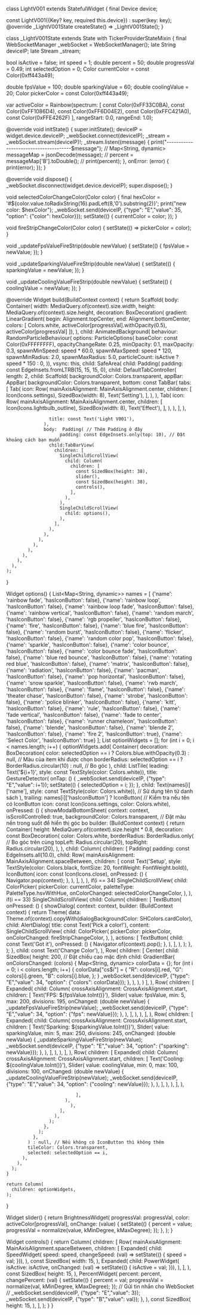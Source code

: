class LightV001 extends StatefulWidget {
  final Device device;

  const LightV001({Key? key, required this.device}) : super(key: key);
  @override
  _LightV001State createState() => _LightV001State();
}

class _LightV001State extends State<LightV001> with TickerProviderStateMixin {
  final WebSocketManager _webSocket = WebSocketManager();
  late String deviceIP;
  late Stream<dynamic> _stream;

  bool isActive = false;
  int speed = 1;
  double percent = 50;
  double progressVal = 0.49;
  int selectedOption = 0;
  Color currentColor = const Color(0xff443a49);

  double fpsValue = 100;
  double sparkingValue = 60;
  double coolingValue = 20;
  Color pickerColor = const Color(0xff443a49);

  var activeColor = Rainbow(spectrum: [
    const Color(0xFF33C0BA),
    const Color(0xFF1086D4),
    const Color(0xFF6D04E2),
    const Color(0xFFC421A0),
    const Color(0xFFE4262F)
  ], rangeStart: 0.0, rangeEnd: 1.0);

  @override
  void initState() {
    super.initState();
    deviceIP = widget.device.deviceIP;
    _webSocket.connect(deviceIP);
    _stream = _webSocket.stream(deviceIP)!;
    _stream.listen((message) {
      print("--------------------------------------$message");
      // Map<String, dynamic> messageMap = jsonDecode(message);
      // percent = messageMap['B'].toDouble();
      // print(percent);
    }, onError: (error) {
      print(error);
    });
  }

  @override
  void dispose() {
    _webSocket.disconnect(widget.device.deviceIP);
    super.dispose();
  }


  void selectedColorChangeColor(Color color) {
    final hexColor = '#${color.value.toRadixString(16).padLeft(8,'0').substring(2)}';
    print("new color: $hexColor");
    _webSocket.send(deviceIP, {"type": "E","value": 35, "option": {"color": hexColor}});
    setState(() {
      currentColor = color;
    });
  }

  void fireStripChangeColor(Color color) {
    setState(() => pickerColor = color);
  }

  void _updateFpsValueFireStrip(double newValue) {
    setState(() {
      fpsValue = newValue;
    });
  }

  void _updateSparkingValueFireStrip(double newValue) {
    setState(() {
      sparkingValue = newValue;
    });
  }

  void _updateCoolingValueFireStrip(double newValue) {
    setState(() {
      coolingValue = newValue;
    });
  }

  @override
  Widget build(BuildContext context) {
    return Scaffold(
      body: Container(
        width: MediaQuery.of(context).size.width,
        height: MediaQuery.of(context).size.height,
        decoration: BoxDecoration(
          gradient: LinearGradient(
              begin: Alignment.topCenter,
              end: Alignment.bottomCenter,
              colors: <Color>[
                Colors.white,
                activeColor[progressVal].withOpacity(0.5),
                activeColor[progressVal]
              ]),
        ),
        child: AnimatedBackground(
          behaviour: RandomParticleBehaviour(
              options: ParticleOptions(
                baseColor: const Color(0xFFFFFFFF),
                opacityChangeRate: 0.25,
                minOpacity: 0.1,
                maxOpacity: 0.3,
                spawnMinSpeed: speed * 60.0,
                spawnMaxSpeed: speed * 120,
                spawnMinRadius: 2.0,
                spawnMaxRadius: 5.0,
                particleCount: isActive ? speed * 150 : 0,
              )),
          vsync: this,
          child: SafeArea(
            child: Padding(
              padding: const EdgeInsets.fromLTRB(15, 15, 15, 0),
              child:
              DefaultTabController(
                length: 2,
                child: Scaffold(
                  backgroundColor: Colors.transparent,
                  appBar: AppBar(
                    backgroundColor: Colors.transparent,
                    bottom: const TabBar(
                      tabs: [
                        Tab(
                          icon: Row(
                            mainAxisAlignment: MainAxisAlignment.center,
                            children: [
                              Icon(Icons.settings),
                              SizedBox(width: 8),
                              Text('Setting'),
                            ],
                          ),
                        ),
                        Tab(
                          icon: Row(
                            mainAxisAlignment: MainAxisAlignment.center,
                            children: [
                              Icon(Icons.lightbulb_outline),
                              SizedBox(width: 8),
                              Text('Effect'),
                            ],
                          ),
                        ),
                      ],
                    ),

                    title: const Text('Light V001'),
                  ),
                  body:  Padding( // Thêm Padding ở đây
                        padding: const EdgeInsets.only(top: 10), // Đặt khoảng cách bạn muốn
                    child:TabBarView(
                      children: [
                        SingleChildScrollView(
                          child: Column(
                            children: [
                              const SizedBox(height: 38),
                              slider(),
                              const SizedBox(height: 38),
                              controls(),
                            ],
                          ),
                        ),
                        SingleChildScrollView(
                          child: options(),
                        ),
                      ],
                    ),
                  ),
                ),
              ),
            ),
          ),
        ),
      ),
    );
  }

  Widget options() {
    List<Map<String, dynamic>> names = [
      {'name': 'rainbow fade', 'hasIconButton': false},
      {'name': 'rainbow loop', 'hasIconButton': false},
      {'name': 'rainbow loop fade', 'hasIconButton': false},
      {'name': 'rainbow vertical', 'hasIconButton': false},
      {'name': 'random march', 'hasIconButton': false},
      {'name': 'rgb propeller', 'hasIconButton': false},
      {'name': 'fire', 'hasIconButton': false},
      {'name': 'blue fire', 'hasIconButton': false},
      {'name': 'random burst', 'hasIconButton': false},
      {'name': 'flicker', 'hasIconButton': false},
      {'name': 'random color pop', 'hasIconButton': false},
      {'name': 'sparkle', 'hasIconButton': false},
      {'name': 'color bounce', 'hasIconButton': false},
      {'name': 'color bounce fade', 'hasIconButton': false},
      {'name': 'blue red bounce', 'hasIconButton': false},
      {'name': 'rotating red blue', 'hasIconButton': false},
      {'name': 'matrix', 'hasIconButton': false},
      {'name': 'radiation', 'hasIconButton': false},
      {'name': 'pacman', 'hasIconButton': false},
      {'name': 'pop horizontal', 'hasIconButton': false},
      {'name': 'snow sparkle', 'hasIconButton': false},
      {'name': 'rwb march', 'hasIconButton': false},
      {'name': 'flame', 'hasIconButton': false},
      {'name': 'theater chase', 'hasIconButton': false},
      {'name': 'strobe', 'hasIconButton': false},
      {'name': 'police blinker', 'hasIconButton': false},
      {'name': 'kitt', 'hasIconButton': false},
      {'name': 'rule', 'hasIconButton': false},
      {'name': 'fade vertical', 'hasIconButton': false},
      {'name': 'fade to center', 'hasIconButton': false},
      {'name': 'runner chameleon', 'hasIconButton': false},
      {'name': 'blende', 'hasIconButton': false},
      {'name': 'blende 2', 'hasIconButton': false},
      {'name': 'fire 2', 'hasIconButton': true},
      {'name': 'Select Color', 'hasIconButton': true}
    ];
    List<Widget> optionWidgets = [];
    for (int i = 0; i < names.length; i++) {
      optionWidgets.add(
        Container(
          decoration: BoxDecoration(
            color: selectedOption == i ? Colors.blue.withOpacity(0.3) : null, // Màu của item khi được chọn
            borderRadius: selectedOption == i ? BorderRadius.circular(10) : null, // Bo góc
          ),
          child: ListTile(
            leading: Text('${i+1}', style: const TextStyle(color: Colors.white)),
            title: GestureDetector(
              onTap: () {
                _webSocket.send(deviceIP, {"type": "E","value": i+1});
                setState(() {
                  selectedOption = i;
                });
              },
              child: Text(names[i]['name'], style: const TextStyle(color: Colors.white)), // Sử dụng tên từ danh sách
            ),
            trailing: names[i]['hasIconButton'] ? IconButton( // Kiểm tra nếu tên có IconButton
              icon: const Icon(Icons.settings, color: Colors.white),
              onPressed: () {
                showModalBottomSheet(
                  context: context,
                  isScrollControlled: true,
                  backgroundColor: Colors.transparent,
                  // Đặt màu nền trong suốt để hiển thị góc bo
                  builder: (BuildContext context) {
                    return Container(
                      height: MediaQuery.of(context).size.height * 0.8,
                      decoration: const BoxDecoration(
                        color: Colors.white,
                        borderRadius: BorderRadius.only( // Bo góc trên cùng
                          topLeft: Radius.circular(20),
                          topRight: Radius.circular(20),
                        ),
                      ),
                      child: Column(
                        children: <Widget>[
                          Padding(
                            padding: const EdgeInsets.all(10.0),
                            child: Row(
                              mainAxisAlignment: MainAxisAlignment.spaceBetween,
                              children: <Widget>[
                                const Text('Setup', style: TextStyle(color: Colors.black,
                                    fontSize: 20, fontWeight: FontWeight.bold)),
                                IconButton(
                                  icon: const Icon(Icons.close),
                                  onPressed: () {
                                    Navigator.pop(context);
                                  },
                                ),
                              ],
                            ),
                          ),
                          if(i == 34)
                            SingleChildScrollView(
                              child: ColorPicker(
                                pickerColor: currentColor,
                                paletteType: PaletteType.hsvWithHue,
                                onColorChanged: selectedColorChangeColor,
                              ),
                            ),
                          if(i == 33)
                             SingleChildScrollView(
                          child: Column(
                              children: [
                                TextButton(
                                  onPressed: () {
                                    showDialog(
                                      context: context,
                                      builder: (BuildContext context) {
                                        return Theme(
                                          data: Theme.of(context).copyWith(dialogBackgroundColor: SHColors.cardColor),
                                          child: AlertDialog(
                                            title: const Text('Pick a color!'),
                                            content: SingleChildScrollView(
                                              child: ColorPicker(
                                                pickerColor: pickerColor,
                                                onColorChanged: fireStripChangeColor,
                                              ),
                                            ),
                                            actions: <Widget>[
                                              TextButton(
                                                child: const Text('Got it'),
                                                onPressed: () {
                                                  Navigator.of(context).pop();
                                                },
                                              ),
                                            ],
                                          ),
                                        );
                                      },
                                    );
                                  },
                                  child: const Text('Change Color'),
                                ),
                                Row(
                                  children: <Widget>[
                                    Center(
                                      child: SizedBox(
                                        height: 200, // Đặt chiều cao mặc định
                                        child: GradientBar(
                                          onColorsChanged: (colors) {
                                            Map<String, dynamic> colorData = {};
                                            for (int i = 0; i < colors.length; i++) {
                                              colorData["cs$i"] = {
                                                "R": colors[i].red,
                                                "G": colors[i].green,
                                                "B": colors[i].blue,
                                              };
                                            }
                                            _webSocket.send(deviceIP, {"type": "E","value": 34, "option": {"colors": colorData}});
                                          },
                                        ),
                                      ),
                                    )
                                  ],
                                ),
                                Row(
                                  children: [
                                    Expanded(
                                      child: Column(
                                        crossAxisAlignment: CrossAxisAlignment.start,
                                        children: [
                                          Text('FPS: ${fpsValue.toInt()}'),
                                          Slider(
                                            value: fpsValue,
                                            min: 5,
                                            max: 200,
                                            divisions: 195,
                                            onChanged: (double newValue) {
                                              _updateFpsValueFireStrip(newValue);
                                              _webSocket.send(deviceIP, {"type": "E","value": 34, "option": {"fps": newValue}});
                                            },
                                          ),
                                        ],
                                      ),
                                    ),
                                  ],
                                ),
                                Row(
                                  children: [
                                    Expanded(
                                      child: Column(
                                        crossAxisAlignment: CrossAxisAlignment.start,
                                        children: [
                                          Text('Sparking: ${sparkingValue.toInt()}'),
                                          Slider(
                                            value: sparkingValue,
                                            min: 5,
                                            max: 250,
                                            divisions: 245,
                                            onChanged: (double newValue) {
                                              _updateSparkingValueFireStrip(newValue);
                                              _webSocket.send(deviceIP, {"type": "E","value": 34, "option": {"sparking": newValue}});
                                            },
                                          ),
                                        ],
                                      ),
                                    ),
                                  ],
                                ),
                                Row(
                                  children: [
                                    Expanded(
                                      child: Column(
                                        crossAxisAlignment: CrossAxisAlignment.start,
                                        children: [
                                          Text('Cooling: ${coolingValue.toInt()}'),
                                          Slider(
                                            value: coolingValue,
                                            min: 0,
                                            max: 100,
                                            divisions: 100,
                                            onChanged: (double newValue) {
                                              _updateCoolingValueFireStrip(newValue);
                                              _webSocket.send(deviceIP, {"type": "E","value": 34, "option": {"cooling": newValue}});
                                            },
                                          ),
                                        ],
                                      ),
                                    ),
                                  ],
                                ),

                              ],
                          ),
                            ),
                        ],
                      ),
                    );
                  },
                );
              },
            ) : null, // Nếu không có IconButton thì không thêm
            tileColor: Colors.transparent,
            selected: selectedOption == i,
          ),
        ),
      );
    }

    return Column(
      children: optionWidgets,
    );
  }



  Widget slider() {
    return BrightnessWidget(
      progressVal: progressVal,
      color: activeColor[progressVal],
      onChange: (value) {
        setState(() {
          percent = value;
          progressVal = normalize(value, kMinDegree, kMaxDegree);
        });
      },
    );
  }

  Widget controls() {
    return Column(
      children: [
        Row(
          mainAxisAlignment: MainAxisAlignment.spaceBetween,
          children: [
            Expanded(
              child: SpeedWidget(
                  speed: speed,
                  changeSpeed: (val) => setState(() {
                    speed = val;
                  })),
            ),
            const SizedBox(
              width: 15,
            ),
            Expanded(
              child: PowerWidget(
                  isActive: isActive,
                  onChanged: (val) => setState(() {
                    isActive = val;
                  })),
            ),
          ],
        ),
        const SizedBox(
          height: 15,
        ),
        PercentWidget(
          percent: percent,
          changePercent: (val) {
            setState(() {
              percent = val;
              progressVal = normalize(val, kMinDegree, kMaxDegree);
            });
            // Gửi tin nhắn cho WebSocket
            // _webSocket.send(deviceIP, {"type": "E","value": 3});
            _webSocket.send(deviceIP, {"type": "B","value": val});
          },
        ),
        const SizedBox(
          height: 15,
        ),
      ],
    );
  }
}
